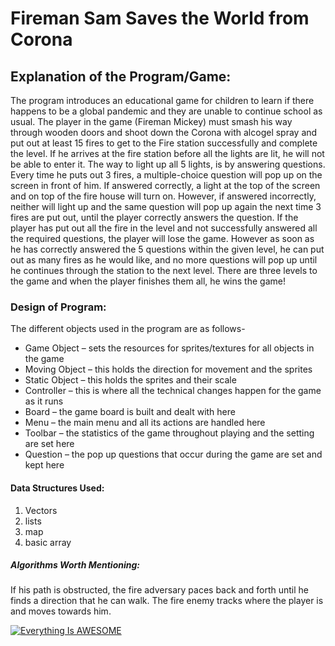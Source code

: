 # Fireman Sam Saves the World from Corona
## Explanation of the Program/Game:
The program introduces an educational game for children to learn if there happens to be a global pandemic and they are unable to continue school as usual. The player in the game (Fireman Mickey) must smash his way through wooden doors and shoot down the Corona with alcogel spray and put out at least 15 fires to get to the Fire station successfully and complete the level. If he arrives at the fire station before all the lights are lit, he will not be able to enter it. The way to light up all 5 lights, is by answering questions. Every time he puts out 3 fires, a multiple-choice question will pop up on the screen in front of him. If answered correctly, a light at the top of the screen and on top of the fire house will turn on. However, if answered incorrectly, neither will light up and the same question will pop up again the next time 3 fires are put out, until the player correctly answers the question. If the player has put out all the fire in the level and not successfully answered all the required questions, the player will lose the game. However as soon as he has correctly answered the 5 questions within the given level, he can put out as many fires as he would like, and no more questions will pop up until he continues through the station to the next level. There are three levels to the game and when the player finishes them all, he wins the game!
### Design of Program:
The different objects used in the program are as follows-
- Game Object – sets the resources for sprites/textures for all objects in the game
- Moving Object – this holds the direction for movement and the sprites
- Static Object – this holds the sprites and their scale
- Controller – this is where all the technical changes happen for the game as it runs
- Board – the game board is built and dealt with here
- Menu – the main menu and all its actions are handled here
- Toolbar – the statistics of the game throughout playing and the setting are set here
- Question – the pop up questions that occur during the game are set and kept here

#### Data Structures Used:
1. Vectors
2. lists
3. map 
4. basic array
##### Algorithms Worth Mentioning:
If his path is obstructed, the fire adversary paces back and forth until he finds a direction that he can walk. The fire enemy tracks where the player is and moves towards him.


[![Everything Is AWESOME](http://i.imgur.com/Ot5DWAW.png)](https://youtu.be/StTqXEQ2l-Y?t=35s "Everything Is AWESOME")
